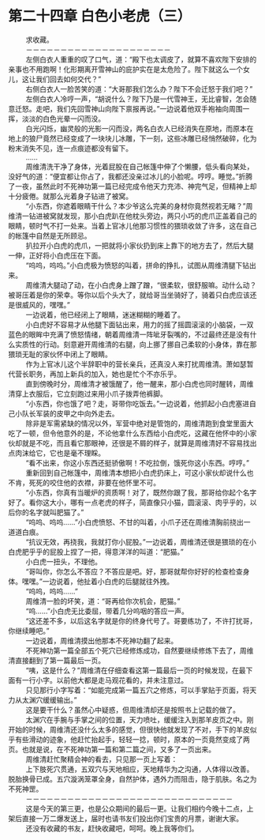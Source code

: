 <h1>第二十四章 白色小老虎（三）</h1>
<div id="content">&nbsp&nbsp&nbsp&nbsp&nbsp&nbsp&nbsp&nbsp
 求收藏。
 <br/>&nbsp&nbsp&nbsp&nbsp&nbsp&nbsp&nbsp&nbsp
 －－－－－－－－－－－－－－－－－－－－－
 <br/>&nbsp&nbsp&nbsp&nbsp&nbsp&nbsp&nbsp&nbsp
 左侧白衣人重重的叹了口气，道：“殿下也太调皮了，就算不喜欢陛下安排的亲事也不用跑啊！化形期离开雪神山的庇护实在是太危险了。陛下就这么一个女儿，这让我们回去如何交代？”
 <br/>&nbsp&nbsp&nbsp&nbsp&nbsp&nbsp&nbsp&nbsp
 右侧白衣人一脸苦笑的道：“大哥那我们怎么办？陛下不会迁怒于我们吧？”
 <br/>&nbsp&nbsp&nbsp&nbsp&nbsp&nbsp&nbsp&nbsp
 左侧白衣人冷哼一声，“胡说什么？陛下乃是一代雪神王，无比睿智，怎会随意迁怒。走吧，我们先回雪神山向陛下禀报再说。”一边说着他双手袍袖向周围一挥，淡淡的白色光晕一闪而没。
 <br/>&nbsp&nbsp&nbsp&nbsp&nbsp&nbsp&nbsp&nbsp
 白光闪烁，幽灵般的光影一闪而没，两名白衣人已经消失在原地，而原本在地上的狼尸竟然已经变成了一块块儿冰雕，下一刻，这些冰雕已经悄然破碎，化为粉末消失不见，连一点痕迹都没有留下。
 <br/>&nbsp&nbsp&nbsp&nbsp&nbsp&nbsp&nbsp&nbsp
 ……
 <br/>&nbsp&nbsp&nbsp&nbsp&nbsp&nbsp&nbsp&nbsp
 周维清洗干净了身体，光着屁股在自己帐篷中伸了个懒腰，低头看向某处，没好气的道：“便宜都让你占了，我都还没亲过冰儿的小脸呢。哼哼。睡觉。”折腾了一夜，虽然此时不死神功第一篇已经完成令他天力充沛、神完气足，但精神上却十分疲倦。就那么光着身子钻进了被窝。
 <br/>&nbsp&nbsp&nbsp&nbsp&nbsp&nbsp&nbsp&nbsp
 “小东西，你遮着眼睛干什么？本少爷这么完美的身材你竟然视若无睹？”周维清一钻进被窝就发现，那小白虎趴在他枕头旁边，两只小巧的虎爪正盖着自己的眼睛，顿时气不打一处来。当着上官冰儿他那习惯性的猥琐收敛了许多，这在自己的帐篷中自然是无所顾忌。
 <br/>&nbsp&nbsp&nbsp&nbsp&nbsp&nbsp&nbsp&nbsp
 扒拉开小白虎的虎爪，一把就将小家伙扔到床上靠下的地方去了，然后大腿一伸，正好将小白虎压在下面。
 <br/>&nbsp&nbsp&nbsp&nbsp&nbsp&nbsp&nbsp&nbsp
 “呜呜，呜呜。”小白虎极为愤怒的叫着，拼命的挣扎，试图从周维清腿下钻出来。
 <br/>&nbsp&nbsp&nbsp&nbsp&nbsp&nbsp&nbsp&nbsp
 周维清大腿动了动，在小白虎身上蹭了蹭，“很柔软，很舒服嘛。动什么动？被哥压着是你的荣幸。等你以后个头大了，就给哥当坐骑好了，骑着只白虎应该还是很威风的，嘿嘿。”
 <br/>&nbsp&nbsp&nbsp&nbsp&nbsp&nbsp&nbsp&nbsp
 一边说着，他已经闭上了眼睛，迷迷糊糊的睡着了。
 <br/>&nbsp&nbsp&nbsp&nbsp&nbsp&nbsp&nbsp&nbsp
 小白虎好不容易才从他腿下面钻出来，用力的摇了摇圆滚滚的小脑袋，一双蓝色的眼眸中充满了愤怒情绪，朝着周维清一阵呲牙裂嘴的，不过最终还是没有什么实质性的行动。刻意避开周维清的右腿，向上挪了挪自己柔软的小身体，靠在那猥琐无耻的家伙怀中闭上了眼睛。
 <br/>&nbsp&nbsp&nbsp&nbsp&nbsp&nbsp&nbsp&nbsp
 作为上官冰儿这个半辞职中的营长亲兵，还真没人来打扰周维清。萧如瑟暂代营长职务，再加上新兵的加入，她也是忙个不亦乐乎。
 <br/>&nbsp&nbsp&nbsp&nbsp&nbsp&nbsp&nbsp&nbsp
 直到傍晚时分，周维清才被饿醒了，他一醒来，那小白虎也同时醒转，周维清穿上衣服后，它立刻跑过来用小爪子拨弄他裤脚。
 <br/>&nbsp&nbsp&nbsp&nbsp&nbsp&nbsp&nbsp&nbsp
 “小东西，你也饿了吧？走，哥带你吃饭去。”一边说着，他抓起小白虎塞进自己小队长军装的皮甲之中向外走去。
 <br/>&nbsp&nbsp&nbsp&nbsp&nbsp&nbsp&nbsp&nbsp
 除非是军需紧缺的情况以外，军营中绝对是管饱的，周维清跑到食堂里面大吃了一顿，但令他意外的是，不论他拿什么东西给小白虎吃，这藏在他怀中的小家伙却就是不吃，而且看它那眼神，还很是不屑的样子，就算是周维清好不容易找出点肉沫给它，它也是毫不理睬。
 <br/>&nbsp&nbsp&nbsp&nbsp&nbsp&nbsp&nbsp&nbsp
 “看不出来，你这小东西还挺骄傲啊！不吃拉倒，饿死你这小东西。哼哼。”
 <br/>&nbsp&nbsp&nbsp&nbsp&nbsp&nbsp&nbsp&nbsp
 重新回到自己帐篷中，周维清本想把小白虎扔床上，可这小家伙却说什么也不肯，死死的咬住他的衣襟，非要在他怀里不可。
 <br/>&nbsp&nbsp&nbsp&nbsp&nbsp&nbsp&nbsp&nbsp
 “小东西，你真有当暖炉的资质啊！对了，既然你跟了我，那哥给你起个名字好了。看你这大小，哪有一点老虎的样子，简直像只小猫，圆滚滚、肉乎乎的，以后你的名字就叫肥猫了。”
 <br/>&nbsp&nbsp&nbsp&nbsp&nbsp&nbsp&nbsp&nbsp
 “呜呜、呜呜……”小白虎愤怒、不甘的叫着，小爪子还在周维清胸前挠出一道道白痕。
 <br/>&nbsp&nbsp&nbsp&nbsp&nbsp&nbsp&nbsp&nbsp
 “抗议无效，再挠我，我就打你小屁股。”一边说着，周维清还很是猥琐的在小白虎肥乎乎的屁股上捏了一把，得意洋洋的叫道：“肥猫。”
 <br/>&nbsp&nbsp&nbsp&nbsp&nbsp&nbsp&nbsp&nbsp
 小白虎一扭头，不理他。
 <br/>&nbsp&nbsp&nbsp&nbsp&nbsp&nbsp&nbsp&nbsp
 “哥叫你，你怎么不答应？不答应是吧。好，那哥就帮你好好的检查检查身体。嘿嘿。”一边说着，他扯着小白虎的后腿就往外拽。
 <br/>&nbsp&nbsp&nbsp&nbsp&nbsp&nbsp&nbsp&nbsp
 “呜呜，呜呜……”
 <br/>&nbsp&nbsp&nbsp&nbsp&nbsp&nbsp&nbsp&nbsp
 周维清一脸的坏笑，道：“哥再给你次机会，肥猫。”
 <br/>&nbsp&nbsp&nbsp&nbsp&nbsp&nbsp&nbsp&nbsp
 “呜……”小白虎无比委屈，带着几分呜咽的答应一声。
 <br/>&nbsp&nbsp&nbsp&nbsp&nbsp&nbsp&nbsp&nbsp
 “这还差不多，以后这名字就是你的终身代号了。哥要练功了，不许打扰哥，你继续睡吧。”
 <br/>&nbsp&nbsp&nbsp&nbsp&nbsp&nbsp&nbsp&nbsp
 一边说着，周维清摸出他那本不死神功翻了起来。
 <br/>&nbsp&nbsp&nbsp&nbsp&nbsp&nbsp&nbsp&nbsp
 不死神功第一篇全部五个死穴已经修炼成功，自然要继续修炼下去了，周维清直接翻到了第一篇最后一页。
 <br/>&nbsp&nbsp&nbsp&nbsp&nbsp&nbsp&nbsp&nbsp
 “咦，这是什么？”周维清在仔细查看这第一篇最后一页的时候发现，在最下面有一行小字。以前他大都是走马观花看的，并未注意过。
 <br/>&nbsp&nbsp&nbsp&nbsp&nbsp&nbsp&nbsp&nbsp
 只见那行小字写着：“如能完成第一篇五穴之修炼，可以手掌贴于页面，将天力从太渊穴缓缓输出。”
 <br/>&nbsp&nbsp&nbsp&nbsp&nbsp&nbsp&nbsp&nbsp
 这是要干什么？虽然心中疑惑，但周维清却还是按照书上记载的做了。
 <br/>&nbsp&nbsp&nbsp&nbsp&nbsp&nbsp&nbsp&nbsp
 太渊穴在手腕与手掌之间的位置，天力喷吐，缓缓注入到那羊皮页之中。刚开始的时候，周维清还没什么太多的感觉，但很快他就发现了不对，手下的羊皮似乎有些滑动的迹象，他赶忙抬起手，轻轻一捻，顿时，原本的一页竟然变成了两页。也就是说，在不死神功第一篇和第二篇之间，又多了一页出来。
 <br/>&nbsp&nbsp&nbsp&nbsp&nbsp&nbsp&nbsp&nbsp
 周维清赶忙聚精会神的看去，只见那一页上写着：
 <br/>&nbsp&nbsp&nbsp&nbsp&nbsp&nbsp&nbsp&nbsp
 上下肢死穴贯通，五双穴与天地相应，天地精华为之沟通，人体得以改善。脱胎换骨已成。五穴漩涡笼罩全身，自然护体，遇外力而阻击，隐于肌肤。名之为不死神罡。
 <br/>&nbsp&nbsp&nbsp&nbsp&nbsp&nbsp&nbsp&nbsp
 －－－－－－－－－－－－－－－－－－－－－－－－－－－－－－
 <br/>&nbsp&nbsp&nbsp&nbsp&nbsp&nbsp&nbsp&nbsp
 这是今天的第三更，也是公众期间的最后一更。让我们相约今晚十二点，上架后直接一万二爆发送上，届时也请书友们投出你们宝贵的月票，谢谢大家。
 <br/>&nbsp&nbsp&nbsp&nbsp&nbsp&nbsp&nbsp&nbsp
 还没有收藏的书友，赶快收藏吧，呵呵。晚上我等你们。
 <br/>&nbsp&nbsp&nbsp&nbsp&nbsp&nbsp&nbsp&nbsp
</div>
